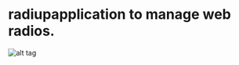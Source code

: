 # radiupapplication to manage web radios.

![alt tag](http://imageshack.com/a/img922/4929/KBDfXd.png)


